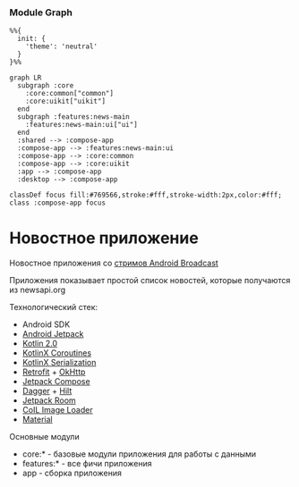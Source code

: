 ### Module Graph

```mermaid
%%{
  init: {
    'theme': 'neutral'
  }
}%%

graph LR
  subgraph :core
    :core:common["common"]
    :core:uikit["uikit"]
  end
  subgraph :features:news-main
    :features:news-main:ui["ui"]
  end
  :shared --> :compose-app
  :compose-app --> :features:news-main:ui
  :compose-app --> :core:common
  :compose-app --> :core:uikit
  :app --> :compose-app
  :desktop --> :compose-app

classDef focus fill:#769566,stroke:#fff,stroke-width:2px,color:#fff;
class :compose-app focus
```
# Новостное приложение

Новостное приложения со [стримов Android Broadcast](https://www.youtube.com/playlist?list=PL0SwNXKJbuNmIqMPiBnXkmfugSjWePAmx)

Приложения показывает простой список новостей, которые получаются из newsapi.org

Технологический стек:
- Android SDK
- [Android Jetpack](https://developer.android.com/jetpack)
- [Kotlin 2.0](https://kotlinlang.org/docs/whatsnew20.html)
- [KotlinX Coroutines](https://github.com/Kotlin/kotlinx.coroutines)
- [KotlinX Serialization](https://github.com/Kotlin/kotlinx.serialization)
- [Retrofit](https://square.github.io/retrofit/) + [OkHttp](https://square.github.io/okhttp/)
- [Jetpack Compose](https://developer.android.com/develop/ui/compose)
- [Dagger](https://dagger.dev) + [Hilt](https://dagger.dev/hilt/)
- [Jetpack Room](https://developer.android.com/jetpack/androidx/releases/room)
- [CoIL Image Loader](https://coil-kt.github.io/coil/)
- [Material](https://github.com/material-components/material-components-android)

Основные модули
- core:* - базовые модули приложения для работы с данными
- features:* - все фичи приложения
- app - сборка приложения